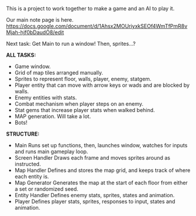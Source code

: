 This is a project to work together to make a game and an AI to play it.

Our main note page is here.
https://docs.google.com/document/d/1Ahsx2MOUriyxkSEOf4WmTfPmR8vMjah-hjf0bDaudO8/edit

Next task:
Get Main to run a window! Then, sprites...?


**ALL TASKS:**
- Game window.
- Grid of map tiles arranged manually.
- Sprites to represent floor, walls, player, enemy, statgem.
- Player entity that can move with arrow keys or wads and are blocked by walls.
- Enemy entities with stats.
- Combat mechanism when player steps on an enemy.
- Stat gems that increase player stats when walked behind.
- MAP generation. Will take a lot.
- Bots!

**STRUCTURE:**
- Main
    Runs set up functions, then, launches window, watches for inputs and runs main gameplay loop.
- Screen Handler
    Draws each frame and moves sprites around as instructed.
- Map Handler
    Defines and stores the map grid, and keeps track of where each entity is.
- Map Generator
    Generates the map at the start of each floor from either a set or randomized seed.
- Entity Handler
    Defines enemy stats, sprites, states and animation.
- Player
    Defines player stats, sprites, responses to input, states and animation.

